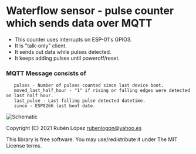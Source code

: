 # Waterflow sensor - pulse counter which sends data over MQTT

* This counter uses interrupts on ESP-01's GPIO3.
* It is "talk-only" client. 
* It sends out data while pulses detected.
* It keeps adding pulses until poweroff/reset.

### MQTT Message consists of 
       pulses - Number of pulses counted since last device boot.
       moved_last_half_hour - "1" if rising or falling edges were detected on last half hour.
       last_pulse - Last falling pulse detected datetime.
       since - ESP8266 last boot date.
  
![Schematic](https://raw.githubusercontent.com/logon84/waterflow_sensor_aka_pulse_counter/main/schematic.png)

Copyright (C) 2021 Rubén López <rubenlogon@yahoo.es>  

This library is free software. You may use/redistribute it under The MIT License terms. 
 
